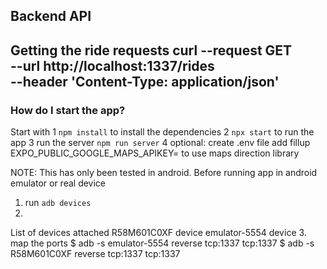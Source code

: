 Backend API
----
Getting the ride requests
curl --request GET \
  --url http://localhost:1337/rides \
  --header 'Content-Type: application/json'
----

### How do I start the app?

Start with 
1 `npm install` to install the dependencies
2 `npx start` to run the app
3 run the server `npm run server`
4 optional: create .env file add fillup EXPO_PUBLIC_GOOGLE_MAPS_APIKEY=
  to use maps direction library

NOTE: This has only been tested in android.
Before running app in android emulator or real device
1. run `adb devices`
2. 
List of devices attached
R58M601C0XF     device
emulator-5554   device
3. map the ports
$ adb -s emulator-5554 reverse tcp:1337 tcp:1337
$ adb -s R58M601C0XF reverse tcp:1337 tcp:1337
